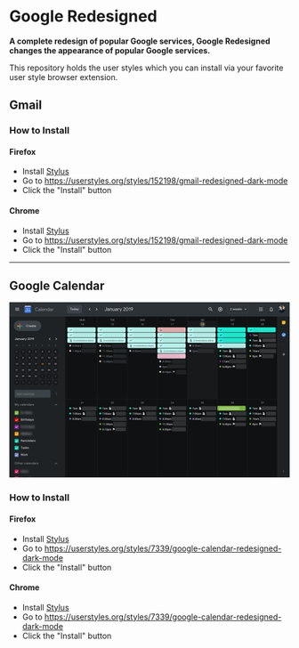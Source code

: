 # Google Redesigned

**A complete redesign of popular Google services, Google Redesigned changes the appearance of popular Google services.**

This repository holds the user styles which you can install via your favorite user style browser extension.

## Gmail

### How to Install

#### Firefox

- Install [Stylus](https://addons.mozilla.org/en-US/firefox/addon/styl-us/)
- Go to https://userstyles.org/styles/152198/gmail-redesigned-dark-mode
- Click the "Install" button

#### Chrome

- Install [Stylus](https://chrome.google.com/webstore/detail/stylus/clngdbkpkpeebahjckkjfobafhncgmne?hl=en)
- Go to https://userstyles.org/styles/152198/gmail-redesigned-dark-mode
- Click the "Install" button

----

## Google Calendar

![Google Calendar Redesigned](calendar.png)

### How to Install

#### Firefox

- Install [Stylus](https://addons.mozilla.org/en-US/firefox/addon/styl-us/)
- Go to https://userstyles.org/styles/7339/google-calendar-redesigned-dark-mode
- Click the "Install" button

#### Chrome

- Install [Stylus](https://chrome.google.com/webstore/detail/stylus/clngdbkpkpeebahjckkjfobafhncgmne?hl=en)
- Go to https://userstyles.org/styles/7339/google-calendar-redesigned-dark-mode
- Click the "Install" button
